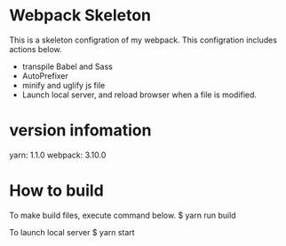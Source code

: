 # Webpack Skeleton
This is a skeleton configration of my webpack.
This configration includes actions below.
- transpile Babel and Sass
- AutoPrefixer
- minify and uglify js file
- Launch local server, and reload browser when a file is modified.

# version infomation
yarn: 1.1.0
webpack: 3.10.0

# How to build
To make build files, execute command below.
$ yarn run build

To launch local server
$ yarn start
